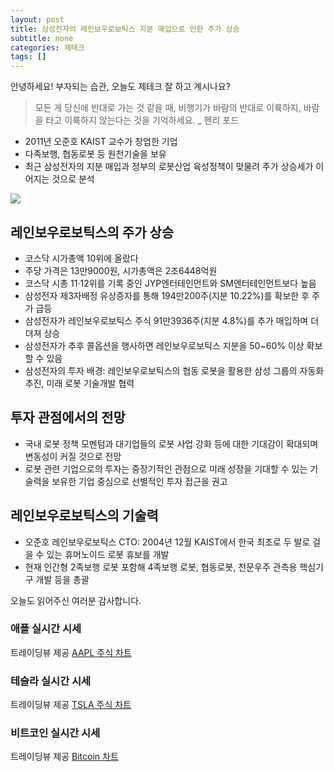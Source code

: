```yaml
---
layout: post
title: 삼성전자의 레인보우로보틱스 지분 매입으로 인한 주가 상승
subtitle: none
categories: 제테크
tags: []
---
```


안녕하세요! 부자되는 습관, 오늘도 제테크 잘 하고 계시나요?

> 모든 게 당신에 반대로 가는 것 같을 때, 비행기가 바람의 반대로 이륙하지, 바람을 타고 이륙하지 않는다는 것을 기억하세요. _ 헨리 포드



- 2011년 오준호 KAIST 교수가 창업한 기업
- 다족보행, 협동로봇 등 원천기술을 보유
- 최근 삼성전자의 지분 매입과 정부의 로봇산업 육성정책이 맞물려 주가 상승세가 이어지는 것으로 분석



![](https://source.unsplash.com/800x450/?luxury)

##  레인보우로보틱스의 주가 상승
- 코스닥 시가총액 10위에 올랐다
- 주당 가격은 13만9000원, 시가총액은 2조6448억원
- 코스닥 시총 11·12위를 기록 중인 JYP엔터테인먼트와 SM엔터테인먼트보다 높음
- 삼성전자 제3자배정 유상증자를 통해 194만200주(지분 10.22%)를 확보한 후 주가 급등
- 삼성전자가 레인보우로보틱스 주식 91만3936주(지분 4.8%)를 추가 매입하며 더뎌져 상승
- 삼성전자가 추후 콜옵션을 행사하면 레인보우로보틱스 지분을 50~60% 이상 확보할 수 있음
- 삼성전자의 투자 배경: 레인보우로보틱스의 협동 로봇을 활용한 삼성 그룹의 자동화 추진, 미래 로봇 기술개발 협력


## 투자 관점에서의 전망
- 국내 로봇 정책 모멘텀과 대기업들의 로봇 사업 강화 등에 대한 기대감이 확대되며 변동성이 커질 것으로 전망
- 로봇 관련 기업으로의 투자는 중장기적인 관점으로 미래 성장을 기대할 수 있는 기술력을 보유한 기업 중심으로 선별적인 투자 접근을 권고 


## 레인보우로보틱스의 기술력
- 오준호 레인보우로보틱스 CTO: 2004년 12월 KAIST에서 한국 최초로 두 발로 걸을 수 있는 휴머노이드 로봇 휴보를 개발
- 현재 인간형 2족보행 로봇 포함해 4족보행 로봇, 협동로봇, 천문우주 관측용 핵심기구 개발 등을 총괄

오늘도 읽어주신 여러분 감사합니다.

### 애플 실시간 시세


<!-- TradingView Widget BEGIN -->
<div class="tradingview-widget-container">
  <div id="tradingview_6a264"></div>
  <div class="tradingview-widget-copyright">트레이딩뷰 제공 <a href="https://kr.tradingview.com/symbols/NASDAQ-AAPL/" rel="noopener" target="_blank"><span class="blue-text">AAPL 주식 차트</span></a></div>
  <script type="text/javascript" src="https://s3.tradingview.com/tv.js"></script>
  <script type="text/javascript">
  new TradingView.widget(
  {
  "autosize": true,
  "symbol": "NASDAQ:AAPL",
  "interval": "D",
  "timezone": "Asia/Seoul",
  "theme": "light",
  "style": "1",
  "locale": "kr",
  "toolbar_bg": "#f1f3f6",
  "enable_publishing": false,
  "hide_top_toolbar": true,
  "hide_legend": true,
  "save_image": false,
  "container_id": "tradingview_6a264"
}
  );
  </script>
</div>
<!-- TradingView Widget END -->


### 테슬라 실시간 시세


<!-- TradingView Widget BEGIN -->
<div class="tradingview-widget-container">
  <div id="tradingview_39d77"></div>
  <div class="tradingview-widget-copyright">트레이딩뷰 제공 <a href="https://kr.tradingview.com/symbols/NASDAQ-TSLA/" rel="noopener" target="_blank"><span class="blue-text">TSLA 주식 차트</span></a></div>
  <script type="text/javascript" src="https://s3.tradingview.com/tv.js"></script>
  <script type="text/javascript">
  new TradingView.widget(
  {
  "autosize": true,
  "symbol": "NASDAQ:TSLA",
  "interval": "D",
  "timezone": "Asia/Seoul",
  "theme": "light",
  "style": "1",
  "locale": "kr",
  "toolbar_bg": "#f1f3f6",
  "enable_publishing": false,
  "hide_top_toolbar": true,
  "hide_legend": true,
  "save_image": false,
  "container_id": "tradingview_39d77"
}
  );
  </script>
</div>
<!-- TradingView Widget END -->


### 비트코인 실시간 시세


<!-- TradingView Widget BEGIN -->
<div class="tradingview-widget-container">
  <div id="tradingview_3f91e"></div>
  <div class="tradingview-widget-copyright">트레이딩뷰 제공 <a href="https://kr.tradingview.com/symbols/BTCUSD/?exchange=BITSTAMP" rel="noopener" target="_blank"><span class="blue-text">Bitcoin 차트</span></a></div>
  <script type="text/javascript" src="https://s3.tradingview.com/tv.js"></script>
  <script type="text/javascript">
  new TradingView.widget(
  {
  "autosize": true,
  "symbol": "BITSTAMP:BTCUSD",
  "interval": "D",
  "timezone": "Asia/Seoul",
  "theme": "light",
  "style": "1",
  "locale": "kr",
  "toolbar_bg": "#f1f3f6",
  "enable_publishing": false,
  "hide_top_toolbar": true,
  "hide_legend": true,
  "save_image": false,
  "container_id": "tradingview_3f91e"
}
  );
  </script>
</div>
<!-- TradingView Widget END -->

